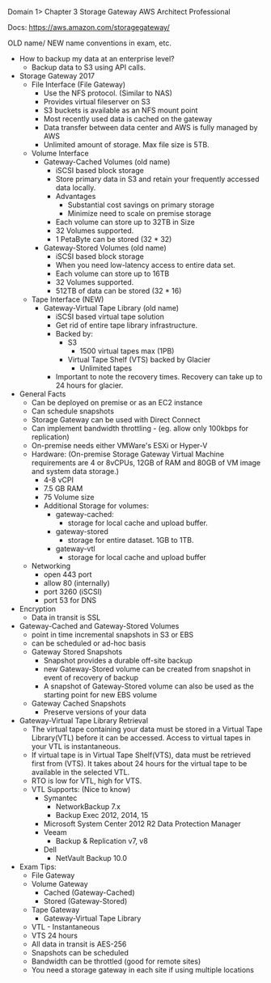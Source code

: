 Domain 1> Chapter 3
Storage Gateway
AWS Architect Professional

Docs: https://aws.amazon.com/storagegateway/

OLD name/ NEW name conventions in exam, etc.

* How to backup my data at an enterprise level?
    * Backup data to S3 using API calls.
* Storage Gateway 2017
    * File Interface (File Gateway)
        * Use the NFS protocol. (Similar to NAS)
        * Provides virtual fileserver on S3
        * S3 buckets is available as an NFS mount point
        * Most recently used data is cached on the gateway
        * Data transfer between data center and AWS is fully managed by AWS
        * Unlimited amount of storage. Max file size is 5TB.
    * Volume Interface
        * Gateway-Cached Volumes (old name)
            * iSCSI based block storage
            * Store primary data in S3 and retain your frequently accessed data locally.
            * Advantages
                * Substantial cost savings on primary storage
                * Minimize need to scale on premise storage
            * Each volume can store up to 32TB in Size
            * 32 Volumes supported.
            * 1 PetaByte can be stored (32 * 32)
        * Gateway-Stored Volumes (old name)
            * iSCSI based block storage
            * When you need low-latency access to entire data set.
            * Each volume can store up to 16TB
            * 32 Volumes supported.
            * 512TB of data can be stored (32 * 16)
    * Tape Interface (NEW)
        * Gateway-Virtual Tape Library (old name)
            * iSCSI based virtual tape solution
            * Get rid of entire tape library infrastructure.
            * Backed by:
                * S3
                    * 1500 virtual tapes max (1PB)
                * Virtual Tape Shelf (VTS) backed by Glacier
                    * Unlimited tapes
            * Important to note the recovery times. Recovery can take up to 24 hours for glacier.
* General Facts
    * Can be deployed on premise or as an EC2 instance
    * Can schedule snapshots
    * Storage Gateway can be used with Direct Connect
    * Can implement bandwidth throttling - (eg. allow only 100kbps for replication)
    * On-premise needs either VMWare's ESXi or Hyper-V
    * Hardware: (On-premise Storage Gateway Virtual Machine requirements are 4 or 8vCPUs, 12GB of RAM and 80GB of VM image and system data storage.)
        * 4-8 vCPI
        * 7.5 GB RAM
        * 75 Volume size
        * Additional Storage for volumes:
            * gateway-cached:
                * storage for local cache and upload buffer.
            * gateway-stored
                * storage for entire dataset. 1GB to 1TB.
            * gateway-vtl
                * storage for local cache and upload buffer
    * Networking
        * open 443 port
        * allow 80 (internally)
        * port 3260 (iSCSI)
        * port 53 for DNS
* Encryption
    * Data in transit is SSL
* Gateway-Cached and Gateway-Stored Volumes
    * point in time incremental snapshots in S3 or EBS
    * can be scheduled or ad-hoc basis
    * Gateway Stored Snapshots
        * Snapshot provides a durable off-site backup
        * new Gateway-Stored volume can be created from snapshot in event of recovery of backup
        * A snapshot of Gateway-Stored volume can also be used as the starting point for new EBS volume
    * Gateway Cached Snapshots
        * Preserve versions of your data
* Gateway-Virtual Tape Library Retrieval
    * The virtual tape containing your data must be stored in a Virtual Tape Library(VTL) before it can be accessed. Access to virtual tapes in your VTL is instantaneous.
    * If virtual tape is in Virtual Tape Shelf(VTS), data must be  retrieved first from (VTS). It takes about 24 hours for the virtual tape to be available in the selected VTL.
    * RTO is low for VTL, high for VTS.
    * VTL Supports: (Nice to know)
        * Symantec
            * NetworkBackup 7.x
            * Backup Exec 2012, 2014, 15
        * Microsoft System Center 2012 R2 Data Protection Manager
        * Veeam
            * Backup & Replication v7, v8
        * Dell
            * NetVault Backup 10.0
* Exam Tips:
    * File Gateway
    * Volume Gateway
        * Cached (Gateway-Cached)
        * Stored (Gateway-Stored)
    * Tape Gateway
        * Gateway-Virtual Tape Library
    * VTL - Instantaneous
    * VTS 24 hours
    * All data in transit is AES-256
    * Snapshots can be scheduled
    * Bandwidth can be throttled (good for remote sites)
    * You need a storage gateway in each site if using multiple locations


